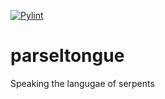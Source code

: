 [![Pylint](https://github.com/samimunir25/parseltongue/actions/workflows/pylint.yml/badge.svg)](https://github.com/samimunir25/parseltongue/actions/workflows/pylint.yml)

# parseltongue
Speaking the langugae of serpents
